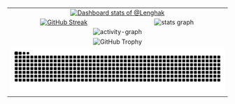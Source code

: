 <!-- Profile Header -->
<div align="center">
  <!-- Main Stats Table -->
  <table width="100%">
    <tr>
      <td colspan="2" align="center">
       <a href="https://next.ossinsight.io/widgets/official/compose-user-dashboard-stats?user_id=125646707" target="_blank" style="display: block" align="center" width="100%">
  <picture>
    <source media="(prefers-color-scheme: dark)" srcset="https://next.ossinsight.io/widgets/official/compose-user-dashboard-stats/thumbnail.png?user_id=125646707&image_size=auto&color_scheme=dark" width="100%" height="auto">
    <img alt="Dashboard stats of @Lenghak" src="https://next.ossinsight.io/widgets/official/compose-user-dashboard-stats/thumbnail.png?user_id=125646707&image_size=auto&color_scheme=light" width="100%" height="auto">
  </picture>
</a>
      </td>
    </tr>
    <tr>
      <td width="50%" align="center">
        <!-- GitHub Streak -->
        <a href="https://git.io/streak-stats">
          <picture>
            <source media="(prefers-color-scheme: dark)" srcset="https://streak-stats.demolab.com?user=Lenghak&theme=github-dark&hide_border=true&border_radius=0&short_numbers=true" width="100%">
            <img src="https://streak-stats.demolab.com?user=Lenghak&theme=github-light&hide_border=true&border_radius=0&short_numbers=true" alt="GitHub Streak" width="100%" height="auto"/>
          <picture>
          </a>
      </td>
      <td width="47.5%" align="center">
        <!-- GitHub Stats -->
        <picture>
          <source media="(prefers-color-scheme: dark)" srcset="https://github-readme-stats.vercel.app/api?username=Lenghak&hide_title=false&hide_rank=false&show_icons=true&include_all_commits=true&count_private=true&disable_animations=false&theme=github-dark&locale=en&hide_border=true&order=1&border_radius=0" width="100%">
          <img src="https://github-readme-stats.vercel.app/api?username=Lenghak&hide_title=false&hide_rank=false&show_icons=true&include_all_commits=true&count_private=true&disable_animations=false&theme=github-light&locale=en&hide_border=true&order=1&border_radius=0" width="100%" alt="stats graph" />
        </picture>
      </td>
    </tr>
    <tr>
      <td colspan="2" align="center">
        <!-- Activity Graph -->
        <img src="https://github-readme-activity-graph.vercel.app/graph?username=Lenghak&radius=16&bg_color=00000000&theme=github-compact&area=true&order=5&hide_border=true" width="100%" alt="activity-graph" />
      </td>
    </tr>
    <tr>
      <td colspan="2" align="center">
         <!-- Trophy with dark mode support --> 
        <picture> 
          <source media="(prefers-color-scheme: dark)" srcset="https://github-profile-trophy.vercel.app?username=Lenghak&theme=dark&column=-1&row=1&margin-w=8&margin-h=8&no-bg=true&no-frame=true&order=4" width="100%">
          <img alt="GitHub Trophy" src="https://github-profile-trophy.vercel.app?username=Lenghak&theme=light&column=-1&row=1&margin-w=8&margin-h=8&no-bg=true&no-frame=true&order=4" width="100%">
         </picture>
      </td>
    </tr>
    <tr>
      <td colspan="2" align="center">
        <!-- Snake Animation -->
        <picture>
          <source media="(prefers-color-scheme: dark)" srcset="https://github.com/Lenghak/Lenghak/blob/output/github-contribution-grid-snake-dark.svg">
          <source media="(prefers-color-scheme: light)" srcset="https://github.com/Lenghak/Lenghak/blob/output/github-contribution-grid-snake.svg">
          <img alt="Snake" src="https://github.com/Lenghak/Lenghak/blob/output/github-contribution-grid-snake.svg" width="100%">
        </picture>
      </td>
    </tr>
  </table>
</div>

